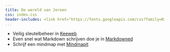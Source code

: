 ```yaml
---
title: De wereld van Jeroen
css: index.css
header-includes: <link href="https://fonts.googleapis.com/css?family=Righteous" rel="stylesheet">
...
```


- Veilig sleutelbeheer in [Keeweb](keeweb/)
- Even snel wat Markdown schrijven doe je in [Markdowned](markdowned/)
- Schrijf een mindmap met [Mindmapit](mindmapit/)
